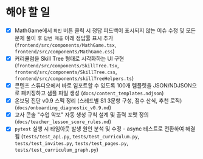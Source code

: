 # 해야 할 일

- [x] MathGame에서 `확인` 버튼 클릭 시 정답 피드백이 표시되지 않는 이슈 수정 및 모든 문제 풀이 후 `답변 제출` 아래 정답률 표시 추가 (`frontend/src/components/MathGame.tsx`, `frontend/src/components/MathGame.css`)
- [x] 커리큘럼을 Skill Tree 형태로 시각화하는 UI 구현 (`frontend/src/components/SkillTree.tsx`, `frontend/src/components/SkillTree.css`, `frontend/src/components/skillTreeHelpers.ts`)
- [x] 콘텐츠 스튜디오에서 바로 임포트할 수 있도록 100개 템플릿을 JSON/NDJSON으로 패키징하고 샘플 파일 생성 (`docs/content_templates.ndjson`)
- [x] 온보딩 진단 v0.9 스펙 정리 (스레드별 S1 3문항 구성, 점수 산식, 추천 로직) (`docs/onboarding_diagnostic_v0.9.md`)
- [x] 교사 콘솔 "수업 악보" 자동 생성 규칙 설계 및 출력 포맷 정의 (`docs/teacher_lesson_score_rules.md`)
- [x] `pytest` 실행 시 타임아웃 발생 원인 분석 및 수정 - async 테스트로 전환하여 해결됨 (`tests/test_api.py`, `tests/test_curriculum.py`, `tests/test_invites.py`, `tests/test_pages.py`, `tests/test_curriculum_graph.py`)
